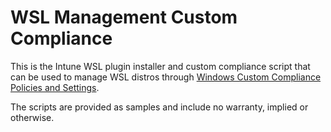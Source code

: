 # WSL Management Custom Compliance 

This is the Intune WSL plugin installer and custom compliance script that can be used to manage WSL distros through [Windows Custom Compliance Policies and Settings](https://learn.microsoft.com/en-us/mem/intune/protect/compliance-use-custom-settings).

The scripts are provided as samples and include no warranty, implied or otherwise.